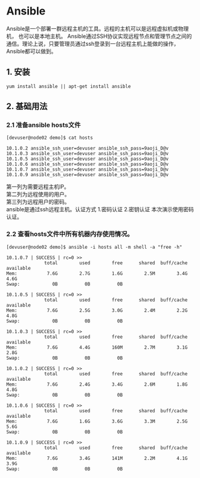 # Ansible
Ansible是一个部署一群远程主机的工具。远程的主机可以是远程虚拟机或物理机， 也可以是本地主机。
Ansible通过SSH协议实现远程节点和管理节点之间的通信。理论上说，只要管理员通过ssh登录到一台远程主机上能做的操作，Ansible都可以做到。
## 1. 安装
```
yum install ansible || apt-get install ansible
```
## 2. 基础用法
### 2.1 准备ansible hosts文件  
```
[devuser@node02 demo]$ cat hosts

10.1.0.2 ansible_ssh_user=devuser ansible_ssh_pass=9aoji_D@v
10.1.0.3 ansible_ssh_user=devuser ansible_ssh_pass=9aoji_D@v
10.1.0.5 ansible_ssh_user=devuser ansible_ssh_pass=9aoji_D@v
10.1.0.6 ansible_ssh_user=devuser ansible_ssh_pass=9aoji_D@v
10.1.0.7 ansible_ssh_user=devuser ansible_ssh_pass=9aoji_D@v
10.1.0.9 ansible_ssh_user=devuser ansible_ssh_pass=9aoji_D@v
```
第一列为需要远程主机IP。    
第二列为远程使用的用户。        
第三列为远程用户的密码。       
ansible是通过ssh远程主机。认证方式 1.密码认证 2.密钥认证 本次演示使用密码认证。  

### 2.2 查看hosts文件中所有机器内存使用情况。
```
[devuser@node02 demo]$ ansible -i hosts all -m shell -a "free -h"

10.1.0.7 | SUCCESS | rc=0 >>
              total        used        free      shared  buff/cache   available
Mem:           7.6G        2.7G        1.6G        2.5M        3.4G        4.6G
Swap:            0B          0B          0B

10.1.0.5 | SUCCESS | rc=0 >>
              total        used        free      shared  buff/cache   available
Mem:           7.6G        2.5G        3.0G        2.4M        2.2G        4.8G
Swap:            0B          0B          0B

10.1.0.3 | SUCCESS | rc=0 >>
              total        used        free      shared  buff/cache   available
Mem:           7.6G        4.4G        160M        2.7M        3.1G        2.8G
Swap:            0B          0B          0B

10.1.0.2 | SUCCESS | rc=0 >>
              total        used        free      shared  buff/cache   available
Mem:           7.6G        2.4G        3.4G        2.6M        1.8G        4.8G
Swap:            0B          0B          0B

10.1.0.6 | SUCCESS | rc=0 >>
              total        used        free      shared  buff/cache   available
Mem:           7.6G        1.6G        3.6G        3.3M        2.5G        5.6G
Swap:            0B          0B          0B

10.1.0.9 | SUCCESS | rc=0 >>
              total        used        free      shared  buff/cache   available
Mem:           7.6G        3.4G        141M        2.2M        4.1G        3.9G
Swap:            0B          0B          0B

```


